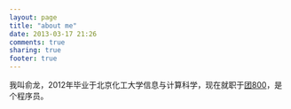 ```yaml
---
layout: page
title: "about me"
date: 2013-03-17 21:26
comments: true
sharing: true
footer: true
---
```

我叫俞龙，2012年毕业于北京化工大学信息与计算科学，现在就职于[团800](http://www.tuan800.com)，是个程序员。
